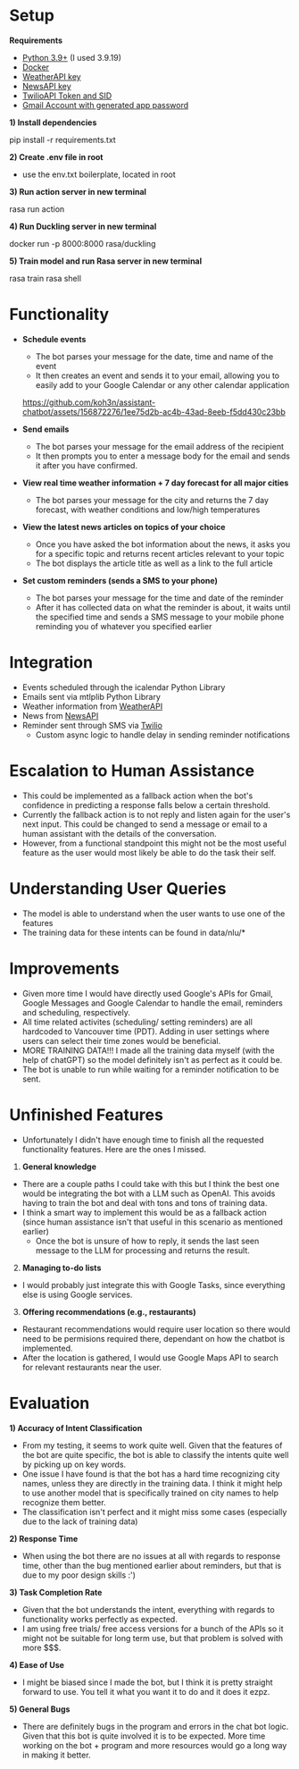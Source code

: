 # Setup
**Requirements**
- [Python 3.9+](https://www.python.org/downloads/) (I used 3.9.19)
- [Docker](https://www.docker.com/)
- [WeatherAPI key](https://www.weatherapi.com/)
- [NewsAPI key](https://newsapi.org/)
- [TwilioAPI Token and SID](https://www.twilio.com/en-us)
- [Gmail Account with generated app password](https://myaccount.google.com/u/1/apppasswords)
  
**1) Install dependencies**

pip install -r requirements.txt

**2) Create .env file in root**

- use the env.txt boilerplate, located in root 

**3) Run action server in new terminal**

rasa run action

**4) Run Duckling server in new terminal**

docker run -p 8000:8000 rasa/duckling

**5) Train model and run Rasa server in new terminal**

rasa train
rasa shell

# Functionality
- **Schedule events**
  - The bot parses your message for the date, time and name of the event
  - It then creates an event and sends it to your email, allowing you to easily add to your Google Calendar or any other calendar application
    
  https://github.com/koh3n/assistant-chatbot/assets/156872276/1ee75d2b-ac4b-43ad-8eeb-f5dd430c23bb

- **Send emails**
  - The bot parses your message for the email address of the recipient
  - It then prompts you to enter a message body for the email and sends it after you have confirmed.
- **View real time weather information + 7 day forecast for all major cities**
  - The bot parses your message for the city and returns the 7 day forecast, with weather conditions and low/high temperatures
- **View the latest news articles on topics of your choice**
  - Once you have asked the bot information about the news, it asks you for a specific topic and returns recent articles relevant to your topic
  - The bot displays the article title as well as a link to the full article    
- **Set custom reminders (sends a SMS to your phone)**
  - The bot parses your message for the time and date of the reminder
  - After it has collected data on what the reminder is about, it waits until the specified time and sends a SMS message to your mobile phone reminding you of whatever you specified earlier

# Integration
- Events scheduled through the icalendar Python Library
- Emails sent via mtlplib Python Library
- Weather information from [WeatherAPI](https://www.weatherapi.com/)
- News from [NewsAPI](https://newsapi.org/)
- Reminder sent through SMS via [Twilio](https://www.twilio.com/en-us)
  - Custom async logic to handle delay in sending reminder notifications

# Escalation to Human Assistance
- This could be implemented as a fallback action when the bot's confidence in predicting a response falls below a certain threshold.
- Currently the fallback action is to not reply and listen again for the user's next input. This could be changed to send a message or email to a human assistant with the details of the conversation.
- However, from a functional standpoint this might not be the most useful feature as the user would most likely be able to do the task their self.
  
# Understanding User Queries
- The model is able to understand when the user wants to use one of the features
- The training data for these intents can be found in data/nlu/*
  
# Improvements
- Given more time I would have directly used Google's APIs for Gmail, Google Messages and Google Calendar to handle the email, reminders and scheduling, respectively. 
- All time related activites (scheduling/ setting reminders) are all hardcoded to Vancouver time (PDT). Adding in user settings where users can select their time zones would be beneficial.
- MORE TRAINING DATA!!! I made all the training data myself (with the help of chatGPT) so the model definitely isn't as perfect as it could be.
- The bot is unable to run while waiting for a reminder notification to be sent.

# Unfinished Features
- Unfortunately I didn't have enough time to finish all the requested functionality features. Here are the ones I missed.
1) **General knowledge**
  - There are a couple paths I could take with this but I think the best one would be integrating the bot with a LLM such as OpenAI. This avoids having to train the bot and deal with tons and tons of training data.
  - I think a smart way to implement this would be as a fallback action (since human assistance isn't that useful in this scenario as mentioned earlier)
    - Once the bot is unsure of how to reply, it sends the last seen message to the LLM for processing and returns the result.
      
2) **Managing to-do lists**
  - I would probably just integrate this with Google Tasks, since everything else is using Google services.
    
3) **Offering recommendations (e.g., restaurants)**
  - Restaurant recommendations would require user location so there would need to be permisions required there, dependant on how the chatbot is implemented.
  - After the location is gathered, I would use Google Maps API to search for relevant restaurants near the user.

# Evaluation

**1) Accuracy of Intent Classification**
  - From my testing, it seems to work quite well. Given that the features of the bot are quite specific, the bot is able to classify the intents quite well by picking up on key words.
  - One issue I have found is that the bot has a hard time recognizing city names, unless they are directly in the training data. I think it might help to use another model that is specifically trained on city names to help recognize them better.
  - The classification isn't perfect and it might miss some cases (especially due to the lack of training data) 

**2) Response Time**
  - When using the bot there are no issues at all with regards to response time, other than the bug mentioned earlier about reminders, but that is due to my poor design skills :')

**3) Task Completion Rate**
  - Given that the bot understands the intent, everything with regards to functionality works perfectly as expected.
  - I am using free trials/ free access versions for a bunch of the APIs so it might not be suitable for long term use, but that problem is solved with more $$$.
    
**4) Ease of Use**
  - I might be biased since I made the bot, but I think it is pretty straight forward to use. You tell it what you want it to do and it does it ezpz.

**5) General Bugs**
  - There are definitely bugs in the program and errors in the chat bot logic. Given that this bot is quite involved it is to be expected. More time working on the bot + program and more resources would go a long way in making it better.
